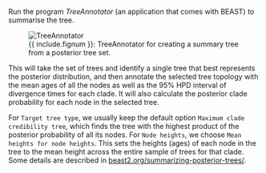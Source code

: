
Run the program _TreeAnnotator_ (an application that comes with BEAST) to summarise the tree. 

<figure class="image">
  <img src="TreeAnnotator.png" alt="TreeAnnotator">
  <figcaption>{{ include.fignum }}: TreeAnnotator for creating a summary tree from a posterior tree set.</figcaption>
</figure>

This will take the set of trees and identify a single tree that best represents the posterior distribution, 
and then annotate the selected tree topology with the mean ages of all the nodes as well as 
the 95% HPD interval of divergence times for each clade. 
It will also calculate the posterior clade probability for each node in the selected tree. 

For `Target tree type`, we usually keep the default option `Maximum clade credibility tree`, 
which finds the tree with the highest product of the posterior probability of all its nodes.
For `Node heights`, we choose `Mean heights for node heights`. 
This sets the heights (ages) of each node in the tree to the mean height across the entire sample of trees for that clade.
Some details are described in [beast2.org/summarizing-posterior-trees/](https://www.beast2.org/summarizing-posterior-trees/).
